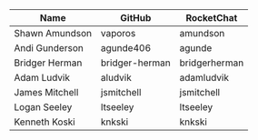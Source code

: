 | Name           | GitHub         | RocketChat    |
| -------------- | -------------- | ------------- |
| Shawn Amundson | vaporos        | amundson      |
| Andi Gunderson | agunde406      | agunde        |
| Bridger Herman | bridger-herman | bridgerherman |
| Adam Ludvik    | aludvik        | adamludvik    |
| James Mitchell | jsmitchell     | jsmitchell    |
| Logan Seeley   | ltseeley       | ltseeley      |
| Kenneth Koski  | knkski         | knkski        |

